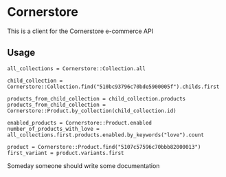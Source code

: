 # Cornerstore

This is a client for the Cornerstore e-commerce API
    
## Usage

    all_collections = Cornerstore::Collection.all
    
    child_collection = Cornerstore::Collection.find("510bc93796c70bde5900005f").childs.first

    products_from_child_collection = child_collection.products    
    products_from_child_collection = Cornerstore::Product.by_collection(child_collection.id)
    
    enabled_products = Cornerstore::Product.enabled
    number_of_products_with_love = all_collections.first.products.enabled.by_keywords("love").count
    
    product = Cornerstore::Product.find("5107c57596c70bbb82000013")
    first_variant = product.variants.first
    
Someday someone should write some documentation